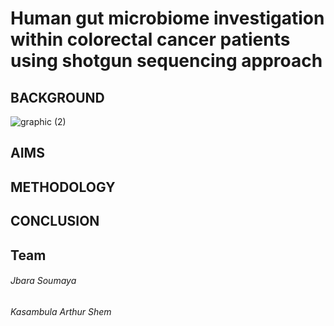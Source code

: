 # Human gut microbiome investigation within colorectal cancer patients using shotgun sequencing approach
## BACKGROUND
![graphic (2)](https://user-images.githubusercontent.com/91139902/162806070-3834181c-3bfb-47b2-8417-9e13088625de.png)

## AIMS
## METHODOLOGY
## CONCLUSION
## Team
###### Jbara Soumaya
###### Kasambula Arthur Shem



















